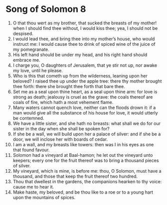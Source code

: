 ﻿# Song of Solomon 8
1. O that thou wert as my brother, that sucked the breasts of my mother! when I should find thee without, I would kiss thee; yea, I should not be despised. 
2. I would lead thee, and bring thee into my mother’s house, who would instruct me: I would cause thee to drink of spiced wine of the juice of my pomegranate. 
3. His left hand should be under my head, and his right hand should embrace me. 
4. I charge you, O daughters of Jerusalem, that ye stir not up, nor awake my love, until he please. 
5. Who is this that cometh up from the wilderness, leaning upon her beloved? I raised thee up under the apple tree: there thy mother brought thee forth: there she brought thee forth that bare thee. 
6.  Set me as a seal upon thine heart, as a seal upon thine arm: for love is strong as death; jealousy is cruel as the grave: the coals thereof are coals of fire, which hath a most vehement flame. 
7. Many waters cannot quench love, neither can the floods drown it: if a man would give all the substance of his house for love, it would utterly be contemned. 
8.  We have a little sister, and she hath no breasts: what shall we do for our sister in the day when she shall be spoken for? 
9. If she be a wall, we will build upon her a palace of silver: and if she be a door, we will inclose her with boards of cedar. 
10. I am a wall, and my breasts like towers: then was I in his eyes as one that found favour. 
11. Solomon had a vineyard at Baal-hamon; he let out the vineyard unto keepers; every one for the fruit thereof was to bring a thousand pieces of silver. 
12. My vineyard, which is mine, is before me: thou, O Solomon, must have a thousand, and those that keep the fruit thereof two hundred. 
13. Thou that dwellest in the gardens, the companions hearken to thy voice: cause me to hear it. 
14.  Make haste, my beloved, and be thou like to a roe or to a young hart upon the mountains of spices. 
